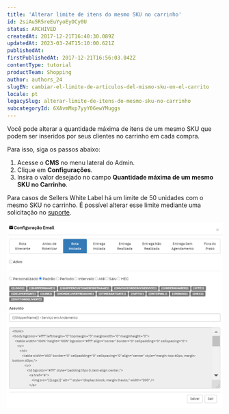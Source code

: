 ```yaml
---
title: 'Alterar limite de itens do mesmo SKU no carrinho'
id: 2siAu5R5reEuYyoEyOCy0U
status: ARCHIVED
createdAt: 2017-12-21T16:40:30.089Z
updatedAt: 2023-03-24T15:10:00.621Z
publishedAt: 
firstPublishedAt: 2017-12-21T16:56:03.042Z
contentType: tutorial
productTeam: Shopping
author: authors_24
slugEN: cambiar-el-limite-de-articulos-del-mismo-sku-en-el-carrito
locale: pt
legacySlug: alterar-limite-de-itens-do-mesmo-sku-no-carrinho
subcategoryId: 6XAvmMxp7yyY06ewYMuggs
---
```


Você pode alterar a quantidade máxima de itens de um mesmo SKU que podem ser inseridos por seus clientes no carrinho em cada compra.

Para isso, siga os passos abaixo:

1. Acesse o __CMS__ no menu lateral do Admin.
2. Clique em __Configurações__.
3. Insira o valor desejado no campo __Quantidade máxima de um mesmo SKU no Carrinho__.

Para casos de Sellers White Label  há um limite de 50 unidades com o mesmo SKU no carrinho. É possível alterar esse limite mediante uma solicitação no [suporte](https://help.vtex.com/pt/faq/suporte-vtex-brasil--5q861sTw1n7H2BENOu7ls9).

![Carrinho Max PT](https://raw.githubusercontent.com/vtexdocs/help-center-content/refs/heads/main/_1.png)
